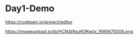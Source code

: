 # Day1-Demo

https://codepen.io/project/editor

https://imageupload.io/ib/HCN4tNszK0Kwilx_1695675008.png

